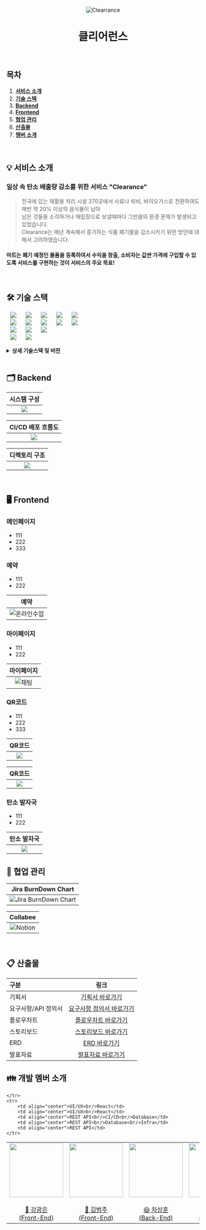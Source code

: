 <div align="center">
  <br />
  <img src="./image/Clearance.png" alt="Clearrance" />
  <br />
  <h1>클리어런스</h1>
  <br />
</div>


## 목차

1. [**서비스 소개**](#1)
2. [**기술 스택**](#2)
3. [**Backend**](#3)
4. [**Frontend**](#4)
5. [**협업 관리**](#5)
6. [**산출물**](#6)
7. [**멤버 소개**](#7)

<br/>


<div id="1"></div>

## 💡 서비스 소개

### 일상 속 탄소 배출량 감소를 위한 서비스 "Clearance"

> 전국에 있는 재활용 처리 시설 370곳에서 사료나 퇴비, 바이오가스로 전환하여도 매번 약 20% 이상의 음식물이 남아 <br />
남은 것들을 소각하거나 매립장으로 보낼때마다 그만큼의 환경 문제가 발생되고 있었습니다. <br />Clearance는 매년 계속해서 증가하는 식품 폐기물을 감소시키기 위한 방안에 대해서 고려하였습니다.
#### 마트는 폐기 예정인 물품을 등록하여서 수익을 창출, 소비자는 값싼 가격에 구입할 수 있도록 서비스를 구현하는 것이 서비스의 주요 목표! 

<br/>

<div id="2"></div>

## 🛠️ 기술 스택

<img src="https://img.shields.io/badge/Java-007396?style=for-the-badge&logo=Java&logoColor=#007396" style="height : auto; margin-left : 10px; margin-right : 10px;"/> <img src="https://img.shields.io/badge/Spring Boot-6DB33F?style=for-the-badge&logo=Spring Boot&logoColor=white" style="height : auto; margin-left : 10px; margin-right : 10px;"/> <img src="https://img.shields.io/badge/JSON Web Tokens-000000?style=for-the-badge&logo=JSON Web Tokens&logoColor=white" style="height : auto; margin-left : 10px; margin-right : 10px;"/> <img src="https://img.shields.io/badge/Spring Security-6DB33F?style=for-the-badge&logo=Spring Security&logoColor=white" style="height : auto; margin-left : 10px; margin-right : 10px;"/> <img src="https://img.shields.io/badge/Amazon S3-569A31?style=for-the-badge&logo=Amazon S3&logoColor=white" style="height : auto; margin-left : 10px; margin-right : 10px;"/><br>
<img src="https://img.shields.io/badge/Gradle-02303A?style=for-the-badge&logo=Gradle&logoColor=white" style="height : auto; margin-left : 10px; margin-right : 10px;"/> <img src="https://img.shields.io/badge/Nginx-009639?style=for-the-badge&logo=NGINX&logoColor=white" style="height : auto; margin-left : 10px; margin-right : 10px;"/> <img src="https://img.shields.io/badge/Docker-2496ED?style=for-the-badge&logo=Docker&logoColor=white" style="height : auto; margin-left : 10px; margin-right : 10px;"/> <img src="https://img.shields.io/badge/Jenkins-D24939?style=for-the-badge&logo=Jenkins&logoColor=white" style="height : auto; margin-left : 10px; margin-right : 10px;"/> <img src="https://img.shields.io/badge/Ubuntu-E95420?style=for-the-badge&logo=Ubuntu&logoColor=white" style="height : auto; margin-left : 10px; margin-right : 10px;"/><br>
<img src="https://img.shields.io/badge/React-61DAFB?style=for-the-badge&logo=React&logoColor=white" style="height : auto; margin-left : 10px; margin-right : 10px;"/> <img src="https://img.shields.io/badge/Redux-764ABC?style=for-the-badge&logo=Redux&logoColor=white" style="height : auto; margin-left : 10px; margin-right : 10px;"/> <img src="https://img.shields.io/badge/Node.js-339939?style=for-the-badge&logo=Node.js&logoColor=white" style="height : auto; margin-left : 10px; margin-right : 10px;"/> <br>
<img src="https://img.shields.io/badge/Jira-0052CC?style=for-the-badge&logo=Jira&logoColor=white" style="height : auto; margin-left : 10px; margin-right : 10px;"/> <img src="https://img.shields.io/badge/GitLab-FCA121?style=for-the-badge&logo=GitLab&logoColor=white" style="height : auto; margin-left : 10px; margin-right : 10px;"/> <br/>

<details><summary> <b> 상세 기술스택 및 버전</b> </summary>

| 구분       | 기술스택                    | 상세내용                 | 버전          |
| -------- | ----------------------- | -------------------- | ----------- |
| 공통     | 형상관리                    | Gitlab               | \-          |
|          | 이슈관리                    | Jira                 | \-          |
|          | 커뮤니케이션                  | Mattermost, Collabee | \-          |
| BackEnd  | DB                      | MySQL                | 5.7         |
|          |                         | JPA                  | \-          |
|          |                         | QueryDSL             | \-          |
|          | Java                    | Zulu                 | 8.33.0.1    |
|          | Spring                  | Spring               | 5.3.6       |
|          |                         | Spring Boot          | 2.4.5       |
|          | IDE                     | Eclipse              | JEE 2020-06 |
|          | Cloud Storage           | AWS S3               | \-          |
|          | Build                   | Gradle               | 7.3.2       |
|          | API Docs                | Swagger2             | 3.0.0       |
| FrontEnd | HTML5                   |                      | \-          |
|          | CSS3                    |                      | \-          |
|          | JavaScript(ES6)         |                      |\-           |
|          | React                   | React                | 17.0.2      |
|          | React                   | Redux                | 7.2.6       |
|          | React                   | Redux-thunk          | 2.4.1       |
|          |                         | styled-components    | 5.3.3       |
|          |                         | framer-motion        | 6.0.0       |
|          |                         | apexcharts           | 3.33.0      |
|          |                         | toast-ui/react-editor      | 3.1.2       |
|          |                         | toast-ui/react-calendar    | 1.0.6       |
|          | IDE                     | Visual Studio Code   | 1.63.2      |
| Server   | 서버                      | AWS EC2              | \-          |
|          | 플랫폼                     | Ubuntu               | 20.04.3 LTS |
|          | 배포                      | Docker               | 20.10.12    |
|          | 배포                      | Jenkins              | 2.319.2     |

</details>

<br />

<div id="3"></div>

## 🗂️ Backend

|          시스템 구성           |
| :----------------------------: |
| <img src="./image/graph.png"/> |


|       CI/CD 배포 흐름도        |
| :----------------------------: |
| <img src="./image/graph.png"/> |

|         디렉토리 구조          |
| :----------------------------: |
| <img src="./image/graph.png"/> |

<br />

<div id="4"></div>

## 🖥️ Frontend

### 메인페이지
- 111
- 222
- 333

### 예약
- 111
- 222

|                             예약                             |
| :----------------------------------------------------------: |
| <img src="./readme_assets/onlineclass.gif" alt="온라인수업" /> |

### 마이페이지
- 111
- 222

|                    마이페이지                     |
| :-----------------------------------------------: |
| <img src="./readme_assets/chat.gif" alt="채팅" /> |

### QR코드
- 111
- 222
- 333

|             QR코드             |
| :----------------------------: |
| <img src="./image/graph.png"/> |

|             QR코드             |
| :----------------------------: |
| <img src="./image/graph.png"/> |

### 탄소 발자국 
- 111
- 222

|          탄소 발자국           |
| :----------------------------: |
| <img src="./image/graph.png"/> |

<div id="6"></div>

## 👥 협업 관리 

|                    Jira BurnDown Chart                    |
| :-------------------------------------------------------: |
| <img src="./image/graph.png" alt="Jira BurnDown Chart" /> |

|                  Collabee                   |
| :-----------------------------------------: |
| <img src="./image/tool.png" alt="Notion" /> |

<br />

<div id="9"></div>

## 📋 산출물
|  구분  |  링크  |
| :--------------- | :---------------: |
| 기획서 | [기획서 바로가기](/exce/발표자료.pdf) |
| 요구사항/API 정의서 | [요구사항 정의서 바로가기](https://docs.google.com/spreadsheets/d/11YK9m3-BMdoCCrjv6fx36IJgI-pvypHpYIhc1MlR5Oc/edit#gid=9810042) |
| 플로우차트 | [플로우차트 바로가기](https://www.mindmeister.com/map/2253219011) |
| 스토리보드 | [스토리보드 바로가기](https://www.figma.com/file/MPWOWxpHMV9bMNM4btjs3r/E203) |
| ERD | [ERD 바로가기](https://www.erdcloud.com/team/jCG5JFqNeZTLtQGWN) |
| 발표자료 | [발표자료 바로가기](/exce/발표자료.pdf) |



## 👪 개발 멤버 소개 

<table>
    <tr>
        <td height="140px" align="center"> <a href="https://github.com/">
            <img src="" width="140px" /> <br><br> 👑 강광은 <br>(Front-End) </a> <br></td>
        <td height="140px" align="center"> <a href="https://github.com/">
            <img src="" width="140px" /> <br><br> 🙂 김범주 <br>(Front-End) </a> <br></td>
        <td height="140px" align="center"> <a href="https://github.com/">
            <img src="" width="140px" /> <br><br> 😆 차상훈 <br>(Back-End) </a> <br></td>
        <td height="140px" align="center"> <a href="https://github.com/">
            <img src="" width="140px" /> <br><br> 😁 김윤지 <br>(Back-End) </a> <br></td>
        <td height="140px" align="center"> <a href="https://github.com/">
            <img src="" width="140px" /> <br><br> 🙄 박진성 <br>(Back-End) </a> <br></td>

    </tr>
    <tr>
        <td align="center">UI/UX<br/>React</td>
        <td align="center">UI/UX<br/>React</td>
        <td align="center">REST API<br/>CI/CD<br/>Database</td>
        <td align="center">REST API<br/>Database<br/>Infra</td>
        <td align="center">REST API</td>
    </tr>
</table>

<br />
